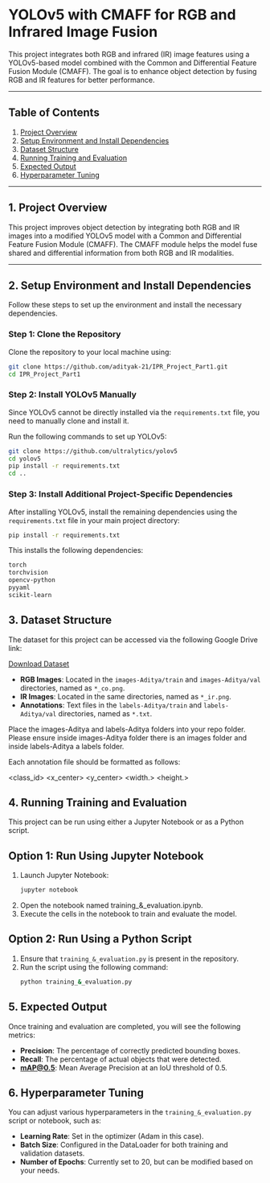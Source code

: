 # YOLOv5 with CMAFF for RGB and Infrared Image Fusion

This project integrates both RGB and infrared (IR) image features using a YOLOv5-based model combined with the Common and Differential Feature Fusion Module (CMAFF). The goal is to enhance object detection by fusing RGB and IR features for better performance.

---

## Table of Contents

1. [Project Overview](#project-overview)
2. [Setup Environment and Install Dependencies](#setup-environment-and-install-dependencies)
3. [Dataset Structure](#dataset-structure)
4. [Running Training and Evaluation](#running-training-and-evaluation)
5. [Expected Output](#expected-output)
6. [Hyperparameter Tuning](#hyperparameter-tuning)
---

## 1. Project Overview

This project improves object detection by integrating both RGB and IR images into a modified YOLOv5 model with a Common and Differential Feature Fusion Module (CMAFF). The CMAFF module helps the model fuse shared and differential information from both RGB and IR modalities.

---

## 2. Setup Environment and Install Dependencies

Follow these steps to set up the environment and install the necessary dependencies.

### Step 1: Clone the Repository

Clone the repository to your local machine using:

```bash
git clone https://github.com/adityak-21/IPR_Project_Part1.git
cd IPR_Project_Part1
```

### Step 2: Install YOLOv5 Manually

Since YOLOv5 cannot be directly installed via the `requirements.txt` file, you need to manually clone and install it.

Run the following commands to set up YOLOv5:

```bash
git clone https://github.com/ultralytics/yolov5
cd yolov5
pip install -r requirements.txt
cd ..
```
### Step 3: Install Additional Project-Specific Dependencies

After installing YOLOv5, install the remaining dependencies using the `requirements.txt` file in your main project directory:

```bash
pip install -r requirements.txt
```
This installs the following dependencies:
```bash
torch
torchvision
opencv-python
pyyaml
scikit-learn
```
## 3. Dataset Structure

The dataset for this project can be accessed via the following Google Drive link:

[Download Dataset](https://drive.google.com/drive/folders/1YahvxSMhJgYLghfVRHImVsp8ErTn5Xsh?usp=sharing)


- **RGB Images**: Located in the `images-Aditya/train` and `images-Aditya/val` directories, named as `*_co.png`.
- **IR Images**: Located in the same directories, named as `*_ir.png`.
- **Annotations**: Text files in the `labels-Aditya/train` and `labels-Aditya/val` directories, named as `*.txt`.

Place the images-Aditya and labels-Aditya folders into your repo folder.
Please ensure inside images-Aditya folder there is an images folder and inside labels-Aditya a labels folder.

Each annotation file should be formatted as follows:

<class_id> <x_center> <y_center> <width.> <height.>

## 4. Running Training and Evaluation

This project can be run using either a Jupyter Notebook or as a Python script.

## Option 1: Run Using Jupyter Notebook

1. Launch Jupyter Notebook:
   ```bash
   jupyter notebook
   ```
2. Open the notebook named training_&_evaluation.ipynb.
3. Execute the cells in the notebook to train and evaluate the model.

## Option 2: Run Using a Python Script

1. Ensure that `training_&_evaluation.py` is present in the repository.
2. Run the script using the following command:
   ```bash
   python training_&_evaluation.py
    ```
## 5. Expected Output

Once training and evaluation are completed, you will see the following metrics:

- **Precision**: The percentage of correctly predicted bounding boxes.
- **Recall**: The percentage of actual objects that were detected.
- **mAP@0.5**: Mean Average Precision at an IoU threshold of 0.5.

## 6. Hyperparameter Tuning

You can adjust various hyperparameters in the `training_&_evaluation.py` script or notebook, such as:

- **Learning Rate**: Set in the optimizer (Adam in this case).
- **Batch Size**: Configured in the DataLoader for both training and validation datasets.
- **Number of Epochs**: Currently set to 20, but can be modified based on your needs.


